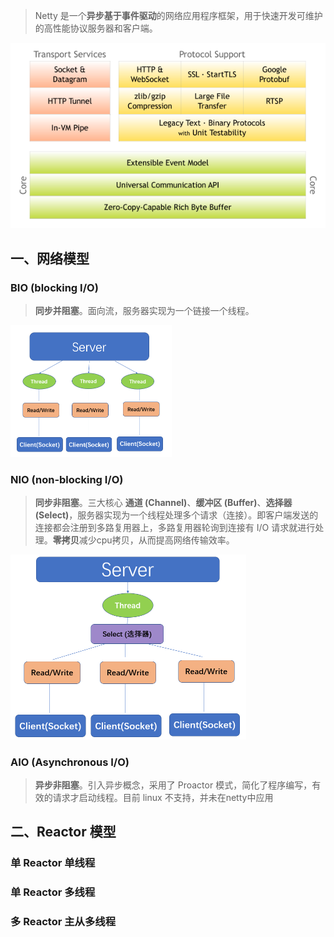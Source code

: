 

> Netty 是一个**异步基于事件驱动**的网络应用程序框架，用于快速开发可维护的高性能协议服务器和客户端。

![netty](./images/netty.png)

## 一、网络模型

### BIO (blocking I/O)

> **同步并阻塞**。面向流，服务器实现为一个链接一个线程。

<img src="./images/bio.png" alt="bio" style="zoom:50%;" />

### NIO (non-blocking I/O)

> **同步非阻塞**。三大核心 **通道 (Channel)**、**缓冲区 (Buffer)**、**选择器 (Select)**，服务器实现为一个线程处理多个请求（连接）。即客户端发送的连接都会注册到多路复用器上，多路复用器轮询到连接有 I/O 请求就进行处理。**零拷贝**减少cpu拷贝，从而提高网络传输效率。

<img src="./images/nio.png" alt="nio" style="zoom:50%;" />



### AIO (Asynchronous I/O) 

> **异步非阻塞**。引入异步概念，采用了 Proactor 模式，简化了程序编写，有效的请求才启动线程。目前 linux 不支持，并未在netty中应用

 

## 二、Reactor 模型

### 单 Reactor 单线程



### 单 Reactor 多线程



### 多 Reactor 主从多线程

